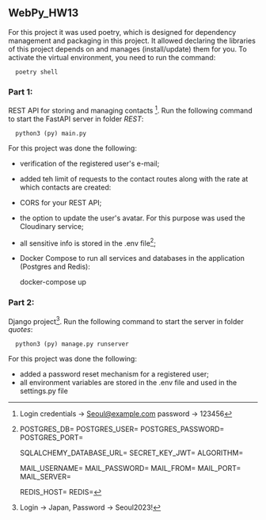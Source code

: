 ##  WebPy_HW13

For this project it was used poetry, which is designed for dependency management and packaging in this project. It 
allowed declaring the libraries of this project depends on and manages (install/update) them for you. To activate 
the virtual environment, you need to run the command:

      poetry shell

### Part 1:
REST API for storing and managing contacts [^1]. Run the following command to start the FastAPI server in folder *REST*:

      python3 (py) main.py

For this project was done the following:
- verification of the registered user's e-mail;
- added teh limit of requests to the contact routes along with the rate at which contacts are created:
- CORS for your REST API;
- the option to update the user's avatar. For this purpose was used the Cloudinary service;
- all sensitive info is stored in the .env file[^3];
- Docker Compose to run all services and databases in the application (Postgres and Redis):

    docker-compose up


### Part 2:
Django project[^2]. Run the following command to start the server in folder *quotes*:

      python3 (py) manage.py runserver

For this project was done the following:
- added a password reset mechanism for a registered user; 
- all environment variables are stored in the .env file and used in the settings.py file


[^1]: Login credentials -> Seoul@example.com
      password -> 123456

[^2]: Login -> Japan, 
      Password -> Seoul2023!

[^3]:POSTGRES_DB=
    POSTGRES_USER=
    POSTGRES_PASSWORD=
    POSTGRES_PORT=
    
    SQLALCHEMY_DATABASE_URL=
    SECRET_KEY_JWT=
    ALGORITHM=
    
    MAIL_USERNAME=
    MAIL_PASSWORD=
    MAIL_FROM=
    MAIL_PORT=
    MAIL_SERVER=
    
    REDIS_HOST=
    REDIS=
